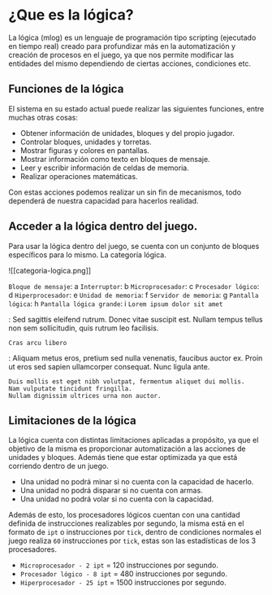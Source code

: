 # ¿Que es la lógica?

La lógica (mlog) es un lenguaje de programación tipo scripting (ejecutado en tiempo real) creado para profundizar más en la automatización y creación de procesos en el juego, ya que nos permite modificar las entidades del mismo dependiendo de ciertas acciones, condiciones etc.

## Funciones de la lógica

El sistema en su estado actual puede realizar las siguientes funciones, entre muchas otras cosas:

* Obtener información de unidades, bloques y del propio jugador.
* Controlar bloques, unidades y torretas.
* Mostrar figuras y colores en pantallas.
* Mostrar información como texto en bloques de mensaje.
* Leer y escribir información de celdas de memoria.
* Realizar operaciones matemáticas.

Con estas acciones podemos realizar un sin fin de mecanismos, todo dependerá de nuestra capacidad para hacerlos realidad. 

## Acceder a la lógica dentro del juego.

Para usar la lógica dentro del juego, se cuenta con un conjunto de bloques específicos para lo mismo. La categoría lógica.

![[categoria-logica.png]]

`Bloque de mensaje`:
a
`Interruptor`:
b
`Microprocesador`:
c
`Procesador lógico`:
d
`Hiperprocesador`:
e
`Unidad de memoria`:
f
`Servidor de memoria`:
g
`Pantalla lógica`: 
h
`Pantalla lógica grande`: 
i
`Lorem ipsum dolor sit amet`

:   Sed sagittis eleifend rutrum. Donec vitae suscipit est. Nullam tempus
    tellus non sem sollicitudin, quis rutrum leo facilisis.

`Cras arcu libero`

:   Aliquam metus eros, pretium sed nulla venenatis, faucibus auctor ex. Proin
    ut eros sed sapien ullamcorper consequat. Nunc ligula ante.

    Duis mollis est eget nibh volutpat, fermentum aliquet dui mollis.
    Nam vulputate tincidunt fringilla.
    Nullam dignissim ultrices urna non auctor.

## Limitaciones de la lógica

La lógica cuenta con distintas limitaciones aplicadas a propósito, ya que el objetivo de la misma es proporcionar automatización a las acciones de unidades y bloques. Además tiene que estar optimizada ya que está corriendo dentro de un juego.

* Una unidad no podrá minar si no cuenta con la capacidad de hacerlo.
* Una unidad no podrá disparar si no cuenta con armas.
* Una unidad no podrá volar si no cuenta con la capacidad.


Además de esto, los procesadores lógicos cuentan con una cantidad definida de instrucciones realizables por segundo, la misma está en el formato de `ipt` o instrucciones por `tick`, dentro de condiciones normales el juego realiza `60` instrucciones por `tick`, estas son las estadísticas de los 3 procesadores.

* `Microprocesador - 2 ipt` = 120 instrucciones por segundo.
* `Procesador lógico - 8 ipt` = 480 instrucciones por segundo.
* `Hiperprocesador - 25 ipt` = 1500 instrucciones por segundo.